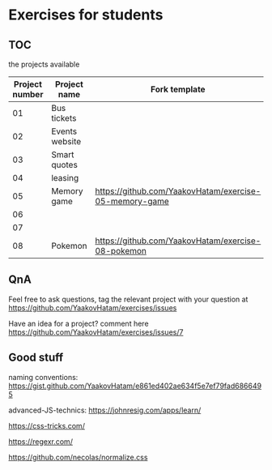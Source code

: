 # Exercises for students

## TOC
the projects available

| Project number | Project name    | Fork template |
| -------------  | -------------   | -------------|
| 01             | Bus tickets     |             |
| 02             | Events website  |                 |
| 03             | Smart quotes |                  |
| 04             | leasing |                       |
| 05             | Memory game | https://github.com/YaakovHatam/exercise-05-memory-game |
| 06             |  |                       |
| 07             |  |                       |
| 08             | Pokemon | https://github.com/YaakovHatam/exercise-08-pokemon |

## QnA
Feel free to ask questions, tag the relevant project with your question at https://github.com/YaakovHatam/exercises/issues

Have an idea for a project? comment here https://github.com/YaakovHatam/exercises/issues/7

## Good stuff
naming conventions: https://gist.github.com/YaakovHatam/e861ed402ae634f5e7ef79fad6866495

advanced-JS-technics: https://johnresig.com/apps/learn/

https://css-tricks.com/

https://regexr.com/

https://github.com/necolas/normalize.css
